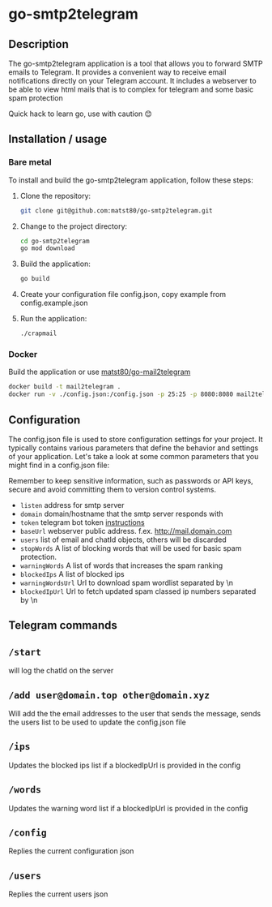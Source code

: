 # go-smtp2telegram

## Description

The go-smtp2telegram application is a tool that allows you to forward SMTP emails to Telegram. It provides a convenient way to receive email notifications directly on your Telegram account. It includes a webserver to be able to view html mails that is to complex for telegram and some basic spam protection

Quick hack to learn go, use with caution 😊

## Installation / usage

### Bare metal
To install and build the go-smtp2telegram application, follow these steps:

1. Clone the repository:

	```bash
	git clone git@github.com:matst80/go-smtp2telegram.git
	```

2. Change to the project directory:

	```bash
	cd go-smtp2telegram
	go mod download
	```

3. Build the application:

	```bash
	go build
	```

4. Create your configuration file config.json, copy example from config.example.json

5. Run the application:

	```bash
	./crapmail
	```

### Docker
Build the application or use [matst80/go-mail2telegram](https://hub.docker.com/r/matst80/go-mail2telegram)

```bash
docker build -t mail2telegram .
docker run -v ./config.json:/config.json -p 25:25 -p 8080:8080 mail2telegram
```

## Configuration

The config.json file is used to store configuration settings for your project. It typically contains various parameters that define the behavior and settings of your application. Let's take a look at some common parameters that you might find in a config.json file:

Remember to keep sensitive information, such as passwords or API keys, secure and avoid committing them to version control systems.

* `listen` address for smtp server
* `domain` domain/hostname that the smtp server responds with
* `token` telegram bot token [instructions](https://core.telegram.org/bots/tutorial)
* `baseUrl` webserver public address. f.ex. http://mail.domain.com
* `users` list of email and chatId objects, others will be discarded
* `stopWords` A list of blocking words that will be used for basic spam protection. 
* `warningWords` A list of words that increases the spam ranking
* `blockedIps` A list of blocked ips
* `warningWordsUrl` Url to download spam wordlist separated by \n
* `blockedIpUrl` Url to fetch updated spam classed ip numbers separated by \n

## Telegram commands

## `/start` 
will log the chatId on the server

## `/add user@domain.top other@domain.xyz`
Will add the the email addresses to the user that sends the message, sends the users list to be used to update the config.json file

## `/ips`
Updates the blocked ips list if a blockedIpUrl is provided in the config

## `/words`
Updates the warning word list if a blockedIpUrl is provided in the config

## `/config`
Replies the current configuration json

## `/users`
Replies the current users json
